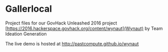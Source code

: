 # Gallerlocal

Project files for our GovHack Unleashed 2016 project [https://2016.hackerspace.govhack.org/content/wynaut](Wynaut) by Team Ideation Generation

The live demo is hosted at http://pastcompute.github.io/wynaut